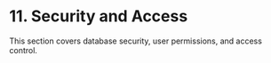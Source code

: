 # 11. Security and Access

This section covers database security, user permissions, and access control.
